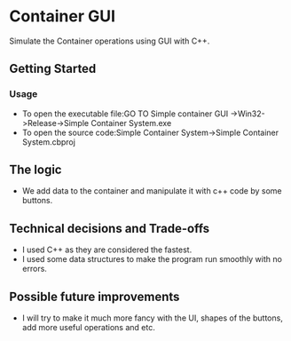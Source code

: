 # Container GUI

Simulate the Container operations  using GUI with C++.

## Getting Started

### Usage

* To open the executable file:GO TO Simple container GUI ->Win32->Release->Simple Container System.exe
* To open the source code:Simple Container System->Simple Container System.cbproj

## The logic

* We add data to the container and manipulate it with c++ code by some buttons.

 ## Technical decisions and Trade-offs
 * I used C++ as they are considered the fastest.
 * I used some data structures to make the program run smoothly with no errors.

## Possible future improvements
* I will try to make it much more fancy with the UI, shapes of the buttons, add more useful operations and etc.
